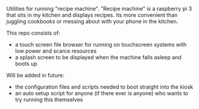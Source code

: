 Utilities for running "recipe machine". 
"Recipe machine" is a raspberry pi 3 that sits in my kitchen and displays recipes. Its more convenient than juggling cookbooks
or messing about with your phone in the kitchen. 

This repo consists of:

- a touch screen file browser for running on touchscreen systems with low power and scarce resources
- a splash screen to be displayed when the machine falls asleep and boots up

Will be added in future:

- the configuration files and scripts needed to boot straight into the kiosk
- an auto setup script for anyone (if there ever is anyone) who wants to try running this themselves
